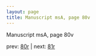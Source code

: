 ```yaml
---
layout: page
title: Manuscript msA, page 80v
---
```


Manuscript msA, page 80v

prev:  [80r](../80r) | next:  [81r](../81r)